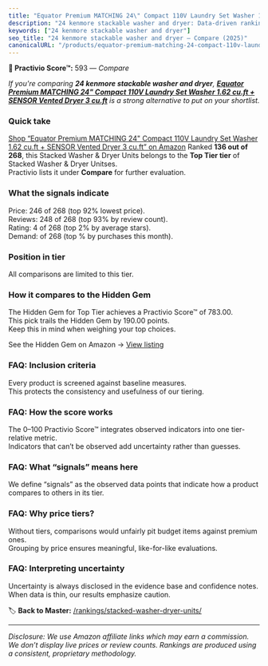 ```yaml
---
title: "Equator Premium MATCHING 24\" Compact 110V Laundry Set Washer 1.62 cu.ft + SENSOR Vented Dryer 3 cu.ft"
description: "24 kenmore stackable washer and dryer: Data-driven ranking using the Practivio Score™. Positioned by quality, value, demand, findability, momentum."
keywords: ["24 kenmore stackable washer and dryer"]
seo_title: "24 kenmore stackable washer and dryer — Compare (2025)"
canonicalURL: "/products/equator-premium-matching-24-compact-110v-laundry-set-washer-162-cuft-sensor-vented-dryer-3-cuft-B0DPNJNT3B/"
---
```


**🛒 Practivio Score™:** 593 — _Compare_


*If you're comparing **24 kenmore stackable washer and dryer**, **[Equator Premium MATCHING 24" Compact 110V Laundry Set Washer 1.62 cu.ft + SENSOR Vented Dryer 3 cu.ft](https://www.amazon.com/dp/B0DPNJNT3B?tag=practivio-20)** is a strong alternative to put on your shortlist.*
### Quick take
[Shop “Equator Premium MATCHING 24" Compact 110V Laundry Set Washer 1.62 cu.ft + SENSOR Vented Dryer 3 cu.ft” on Amazon](https://www.amazon.com/dp/B0DPNJNT3B?tag=practivio-20)
Ranked **136 out of 268**, this Stacked Washer & Dryer Units belongs to the **Top Tier tier** of Stacked Washer & Dryer Unitses.  
Practivio lists it under **Compare** for further evaluation.

### What the signals indicate
Price: 246 of 268 (top 92% lowest price).  
Reviews: 248 of 268 (top 93% by review count).  
Rating: 4 of 268 (top 2% by average stars).  
Demand:  of 268 (top % by purchases this month).

### Position in tier
All comparisons are limited to this tier.

### How it compares to the Hidden Gem
The Hidden Gem for Top Tier achieves a Practivio Score™ of 783.00.  
This pick trails the Hidden Gem by 190.00 points.  
Keep this in mind when weighing your top choices.  

See the Hidden Gem on Amazon → [View listing](https://www.amazon.com/dp/B0D4282T95?tag=practivio-20)

### FAQ: Inclusion criteria
Every product is screened against baseline measures.  
This protects the consistency and usefulness of our tiering.

### FAQ: How the score works
The 0–100 Practivio Score™ integrates observed indicators into one tier-relative metric.  
Indicators that can’t be observed add uncertainty rather than guesses.

### FAQ: What “signals” means here
We define “signals” as the observed data points that indicate how a product compares to others in its tier.

### FAQ: Why price tiers?
Without tiers, comparisons would unfairly pit budget items against premium ones.  
Grouping by price ensures meaningful, like-for-like evaluations.

### FAQ: Interpreting uncertainty
Uncertainty is always disclosed in the evidence base and confidence notes.  
When data is thin, our results emphasize caution.

<!-- Missing template for Compare/CompareWithinPriceClass -->


🏷️ **Back to Master:** [/rankings/stacked-washer-dryer-units/](/rankings/stacked-washer-dryer-units/)

---
_Disclosure: We use Amazon affiliate links which may earn a commission. We don’t display live prices or review counts. Rankings are produced using a consistent, proprietary methodology._
